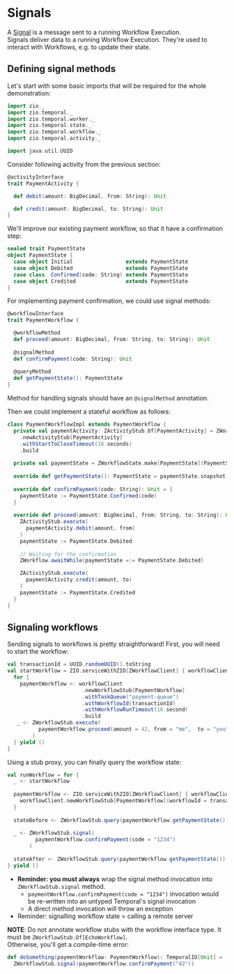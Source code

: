# Signals

<head>
  <meta charset="UTF-8" />
  <meta name="description" content="ZIO Temporal signal method" />
  <meta name="keywords" content="ZIO Temporal signal method, Scala Temporal signal method" />
</head>

A [Signal](https://docs.temporal.io/workflows#signal) is a message sent to a running Workflow Execution.  
Signals deliver data to a running Workflow Execution. They're used to interact with Workflows, e.g. to update their state.  

## Defining signal methods

Let's start with some basic imports that will be required for the whole demonstration:

```scala mdoc:silent
import zio._
import zio.temporal._
import zio.temporal.worker._
import zio.temporal.state._
import zio.temporal.workflow._
import zio.temporal.activity._

import java.util.UUID
```

Consider following activity from the previous section:

```scala mdoc:silent
@activityInterface
trait PaymentActivity {

  def debit(amount: BigDecimal, from: String): Unit

  def credit(amount: BigDecimal, to: String): Unit
}
```

We'll improve our existing payment workflow, so that it have a confirmation step:

```scala mdoc
sealed trait PaymentState
object PaymentState {
  case object Initial                 extends PaymentState
  case object Debited                 extends PaymentState
  case class  Confirmed(code: String) extends PaymentState
  case object Credited                extends PaymentState
}
```

For implementing payment confirmation, we could use signal methods:

```scala mdoc
@workflowInterface
trait PaymentWorkflow {

  @workflowMethod
  def proceed(amount: BigDecimal, from: String, to: String): Unit
  
  @signalMethod
  def confirmPayment(code: String): Unit
  
  @queryMethod
  def getPaymentState(): PaymentState
}
```

Method for handling signals should have an `@signalMethod` annotation.

Then we could implement a stateful workflow as follows:

```scala mdoc:silent
class PaymentWorkflowImpl extends PaymentWorkflow {
  private val paymentActivity: ZActivityStub.Of[PaymentActivity] = ZWorkflow
    .newActivityStub[PaymentActivity]
    .withStartToCloseTimeout(10.seconds)
    .build
    
  private val paymentState = ZWorkflowState.make[PaymentState](PaymentState.Initial)
  
  override def getPaymentState(): PaymentState = paymentState.snapshot
  
  override def confirmPayment(code: String): Unit = {
    paymentState := PaymentState.Confirmed(code)
  }
  
  override def proceed(amount: BigDecimal, from: String, to: String): Unit = {
    ZActivityStub.execute(
      paymentActivity.debit(amount, from)
    )
    paymentState := PaymentState.Debited
    
    // Waiting for the confirmation
    ZWorkflow.awaitWhile(paymentState =:= PaymentState.Debited)

    ZActivityStub.execute(
      paymentActivity.credit(amount, to)
    )
    paymentState := PaymentState.Credited
  }
}
```

## Signaling workflows
Sending signals to workflows is pretty straightforward!
First, you will need to start the workflow:

```scala mdoc:silent
val transactionId = UUID.randomUUID().toString
val startWorkflow = ZIO.serviceWithZIO[ZWorkflowClient] { workflowClient =>
  for {
    paymentWorkflow <- workflowClient
                        .newWorkflowStub[PaymentWorkflow]
                        .withTaskQueue("payment-queue")
                        .withWorkflowId(transactionId)
                        .withWorkflowRunTimeout(10.second)
                        .build
   _ <- ZWorkflowStub.execute(
          paymentWorkflow.proceed(amount = 42, from = "me",  to = "you")
        )
  } yield ()
}
```

Using a stub proxy, you can finally query the workflow state:

```scala mdoc:silent
val runWorkflow = for {
  _ <- startWorkflow
  
  paymentWorkflow <- ZIO.serviceWithZIO[ZWorkflowClient] { workflowClient =>
    workflowClient.newWorkflowStub[PaymentWorkflow](workflowId = transactionId)
  }
  
  stateBefore <- ZWorkflowStub.query(paymentWorkflow.getPaymentState())
  
  _ <- ZWorkflowStub.signal(
         paymentWorkflow.confirmPayment(code = "1234")
       )
  
  stateAfter <- ZWorkflowStub.query(paymentWorkflow.getPaymentState())
} yield ()
```

- **Reminder: you must always** wrap the signal method invocation into `ZWorkflowStub.signal` method.
  - `paymentWorkflow.confirmPayment(code = "1234")` invocation would be re-written into an untyped Temporal's signal invocation
  - A direct method invocation will throw an exception
- Reminder: signalling workflow state = calling a remote server

**NOTE**: Do not annotate workflow stubs with the workflow interface type. It must be `ZWorkflowStub.Of[EchoWorkflow]`.  
Otherwise, you'll get a compile-time error:

```scala mdoc:fail
def doSomething(paymentWorkflow: PaymentWorkflow): TemporalIO[Unit] =
  ZWorkflowStub.signal(paymentWorkflow.confirmPayment("42"))
```
